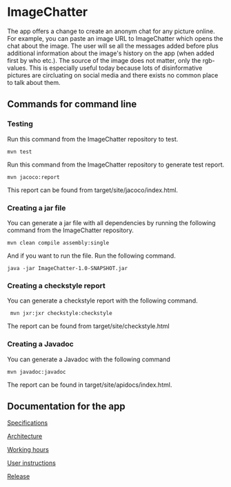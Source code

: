 # ImageChatter

The app offers a change to create an anonym chat for any picture online. For example, you can paste an image URL to ImageChatter which opens the chat about the image. The user will se all the messages added before plus additional information about the image's history on the app (when added first by who etc.). The source of the image does not matter, only the rgb-values. This is especially useful today because lots of disinformative pictures are circluating on social media and there exists no common place to talk about them.

## Commands for command line

### Testing

Run this command from the ImageChatter repository to test.

```
mvn test
```

Run this command from the ImageChatter repository to generate test report. 

```
mvn jacoco:report
```

This report can be found from target/site/jacoco/index.html.

### Creating a jar file

You can generate a jar file with all dependencies by running the following command from the ImageChatter repository.

```
mvn clean compile assembly:single
```

And if you want to run the file. Run the following command.

```
java -jar ImageChatter-1.0-SNAPSHOT.jar
```

### Creating a checkstyle report

You can generate a checkstyle report with the following command.

```
 mvn jxr:jxr checkstyle:checkstyle
```

The report can be found from target/site/checkstyle.html

### Creating a Javadoc

You can generate a Javadoc with the following command

```
mvn javadoc:javadoc
```
The report can be found in target/site/apidocs/index.html.



## Documentation for the app


[Specifications](https://github.com/kallioaa/ot-harjoitustyo/blob/master/dokumentaatio/maarittelydokumentti.md)

[Architecture](https://github.com/kallioaa/ot-harjoitustyo/blob/master/dokumentaatio/arkkitehtuuri.md)

[Working hours](https://github.com/kallioaa/ot-harjoitustyo/blob/master/dokumentaatio/työaikakirjanpito.md)

[User instructions]()

[Release](https://github.com/kallioaa/ot-harjoitustyo/releases/tag/viikko5)


